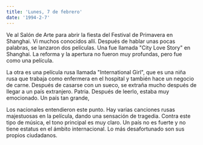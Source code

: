 ```yaml
---
title: 'Lunes, 7 de febrero'
date: '1994-2-7'
---
```

Ve al Salón de Arte para abrir la fiesta del Festival de Primavera en Shanghai. Vi muchos conocidos allí. Después de hablar unas pocas palabras, se lanzaron dos películas. Una fue llamada "City Love Story" en Shanghai. La reforma y la apertura no fueron muy profundas, pero fue como una película.

La otra es una película rusa llamada "International Girl", que es una niña rusa que trabaja como enfermera en el hospital y también hace un negocio de carne. Después de casarse con un sueco, se extraña mucho después de llegar a un país extranjero. Patria. Después de leerlo, estaba muy emocionado. Un país tan grande,

Los nacionales entendieron este punto. Hay varias canciones rusas majestuosas en la película, dando una sensación de tragedia. Contra este tipo de música, el tono principal es muy claro. Un país no es fuerte y no tiene estatus en el ámbito internacional. Lo más desafortunado son sus propios ciudadanos.